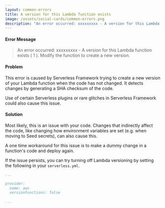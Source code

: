 ```yaml
---
layout: common-errors
title: A version for this Lambda function exists
image: /assets/social-cards/common-errors.png
description: "An error occurred: xxxxxxxxx - A version for this Lambda function exists ( 1 ). Modify the function to create a new version."
---
```


#### Error Message

> An error occurred: xxxxxxxxx - A version for this Lambda function exists ( 1 ). Modify the function to create a new version.


#### Problem

This error is caused by Serverless Framework trying to create a new version of your Lambda function when the code has not changed. It detects changes by generating a SHA checksum of the code.

Use of certain Serverless plugins or rare glitches in Serverless Framework could also cause this issue.


#### Solution

Most likely, this is an issue with your code. Changes that indirectly affect the code, like changing how environment variables are set (e.g. when moving to Seed secrets), can also cause this.

A one time workaround for this issue is to make a dummy change in a function's code and deploy again.

If the issue persists, you can try turning off Lambda versioning by setting the following in your `serverless.yml`.

``` yml
...

provider:
  name: aws
  versionFunctions: false

...
```
